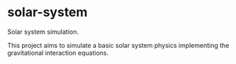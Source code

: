 solar-system
============

Solar system simulation.

This project aims to simulate a basic solar system physics implementing the gravitational interaction equations.